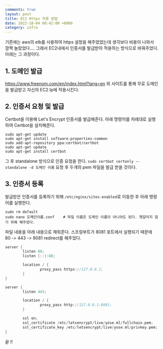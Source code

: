 ```yaml
---
comments: true
layout: post
title: EC2 Https 적용 방법
date: 2022-10-04 00:42:00 +0900
category: infra
---
```


기존에는 aws의 elb를 사용하여 https 설정을 해주었었는데 생각보다 비용이 나와서 깜짝 놀랐었다.... 그래서 EC2내에서 인증서를 발급받아 적용하는 방식으로 바꿔주었다. 아래는 그 과정이다.

## 1. 도메인 발급
https://www.freenom.com/en/index.html?lang=en
위 사이트를 통해 무료 도메인을 발급받고 자신의 EC2 Ip에 적용시킨다.

## 2. 인증서 요청 및 발급
Certbot을 이용해 Let's Encrypt 인증서를 발급해준다. 아래 명령어를 차례대로 실행하여 Certbot을 설치해준다.
```
sudo apt-get update
sudo apt-get install software-properties-common
sudo add-apt-repository ppa:certbot/certbot
sudo apt-get update
sudo apt-get install certbot
```

그 후 standalone 방식으로 인증 요청을 한다.
```sudo certbot certonly –-standalone -d 도메인 이름```
요청 후 두개의 pem 파일을 발급 받을 것이다.

## 3. 인증서 등록
발급받은 인증서를 등록하기 위해 ```/etc/nginx/sites-enabled```로 이동한 후 아래 명령어를 실행한다.
```
sudo rm default
sudo nano 도메인이름.conf    # 파일 이름은 도메인 이름이 아니어도 된다. 햇갈리지 않기 위해 해주었다.
```
파일 내용을 아래 내용으로 채워준다. 스프링부트가 8081 포트에서 실행되기 때문에 80 -> 443 -> 8081 redirect를 해주었다.
```c
server {
        listen 80;
        listen [::]:80;

        location / {
                proxy_pass https://127.0.0.1;
        }
}

server {
        listen 443;

        location / {
                proxy_pass http://127.0.0.1:8081;
        }

        ssl on;
        ssl_certificate /etc/letsencrypt/live/yose.ml/fullchain.pem;
        ssl_certificate_key /etc/letsencrypt/live/yose.ml/privkey.pem;
}
```

끝 !!